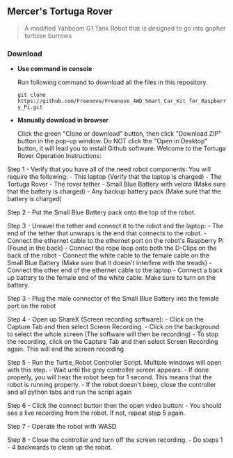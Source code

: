 ## Mercer's Tortuga Rover

> A modified Yahboom G1 Tank Robot that is designed to go into gopher tortoise burrows


### Download

* **Use command in console**

	Run following command to download all the files in this repository.

	`git clone https://github.com/Freenove/Freenove_4WD_Smart_Car_Kit_for_Raspberry_Pi.git`

* **Manually download in browser**

	Click the green "Clone or download" button, then click "Download ZIP" button in the pop-up window.
	Do NOT click the "Open in Desktop" button, it will lead you to install Github software.
Welcome to the Tortuga Rover Operation Instructions:


Step 1 - Verify that you have all of the need robot components:
You will require the following:
	- This laptop (Verify that the laptop is charged)
	- The Tortuga Rover
	- The rover tether
	- Small Blue Battery with velcro (Make sure that the battery is charged)
	- Any backup battery pack (Make sure that the battery is charged)

Step 2 - Put the Small Blue Battery pack onto the top of the robot.

Step 3 - Unravel the tether and connect it to the robot and the laptop:
	- The end of the tether that unwraps is the end that connects to the robot.
	- Connect the ethernet cable to the ethernet port on the robot's Raspberry Pi (Found in the back)
	- Connect the rope loop onto both the D-Clips on the back of the robot
	- Connect the white cable to the female cable on the Small Blue Battery
		(Make sure that it doesn't interfere with the treads)
	- Connect the other end of the ethernet cable to the laptop
	- Connect a back up battery to the female end of the white cable. Make sure to turn on the battery.

Step 3 - Plug the male connector of the Small Blue Battery into the female port on the robot

Step 4 - Open up ShareX (Screen recording software):
	- Click on the Capture Tab and then select Screen Recording.
	- Click on the background to select the whole screen (The software will then be recording)
	- To stop the recording, click on the Capture Tab and then select Screen Recording again.
		This will end the screen recording

Step 5 - Run the Turtle_Robot Controller Script. Multiple windows will open with this step. 
	- Wait until the grey controller screen appears.
	- If done properly, you will hear the robot beep for 1 second. 
		This means that the robot is running properly.
	- If the robot doesn't beep, close the controller and all python tabs and run the script again

Step 6 - Click the connect button then the open video button:
	- You should see a live recording from the robot. If not, repeat step 5 again.

Step 7 - Operate the robot with WASD

Step 8 - Close the controller and turn off the screen recording. 
	- Do steps 1 - 4 backwards to clean up the robot.